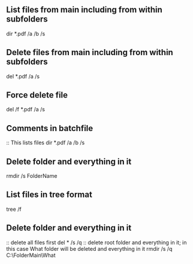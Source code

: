 ## List files from main including from within subfolders
dir *.pdf /a /b /s

## Delete files from main including from within subfolders
del *.pdf /a /s

## Force delete file
del /f *.pdf /a /s 

## Comments in batchfile
:: This lists files 
dir *.pdf /a /b /s 

## Delete folder and everything in it
rmdir /s FolderName

## List files in tree format
tree /f

## Delete folder and everything in it
:: delete all files first
del * /s /q
:: delete root folder and everything in it; in this case What folder will be deleted and everything in it
rmdir /s /q C:\FolderMain\What
